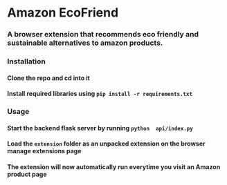 # Amazon EcoFriend
###  A browser extension that recommends eco friendly and sustainable alternatives to amazon products.

### Installation
#### Clone the repo and cd into it
#### Install required libraries using `pip install -r requirements.txt`

### Usage
#### Start the backend flask server by running `python  api/index.py`
#### Load the `extension` folder as an unpacked extension on the browser manage extensions page
#### The extension will now automatically run everytime you visit an Amazon product page
